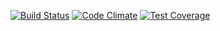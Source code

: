 [![Build Status](https://travis-ci.org/MAPC/datacommon3.svg?branch=master)](https://travis-ci.org/MAPC/datacommon3) [![Code Climate](https://codeclimate.com/github/MAPC/datacommon3/badges/gpa.svg)](https://codeclimate.com/github/MAPC/datacommon3) [![Test Coverage](https://codeclimate.com/github/MAPC/datacommon3/badges/coverage.svg)](https://codeclimate.com/github/MAPC/datacommon3)

